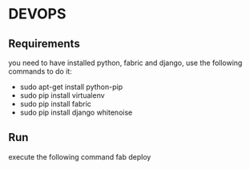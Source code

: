 DEVOPS
======

Requirements
-----------------
you need to have installed python, fabric and django, use the following commands to do it:
* sudo apt-get install python-pip
* sudo pip install virtualenv
* sudo pip install fabric
* sudo pip install django whitenoise

Run
--------
execute the following command
fab deploy